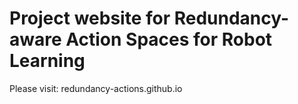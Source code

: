 # Project website for Redundancy-aware Action Spaces for Robot Learning

Please visit: redundancy-actions.github.io 